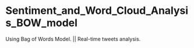 # Sentiment_and_Word_Cloud_Analysis_BOW_model
Using Bag of Words Model. || Real-time tweets analysis.
